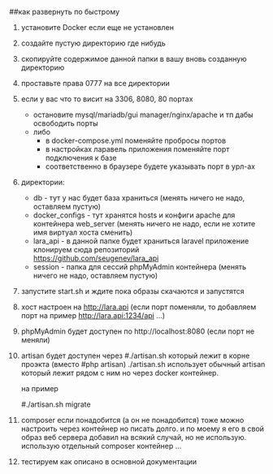 ##как развернуть по быстрому

1) установите Docker если еще не установлен
2) создайте пустую директорию где нибудь
3) скопируйте содержимое данной папки в вашу вновь созданную директорию
4) проставьте права 0777 на все директории
5) если у вас что то висит на 3306, 8080, 80 портах 
   - остановите mysql/mariadb/gui manager/nginx/apache и тп дабы освободить порты 
   - либо 
     - в docker-compose.yml поменяйте пробросы портов 
     - в настройках ларавель приложения поменяйте порт подключения к базе
     - соответственно в браузере будете указывать порт в урл-ах
6) директории:
   - db - тут у нас будет база храниться 
     (менять ничего не надо, оставляем пустую)
   - docker_configs - тут хранятся hosts и конфиги apache для контейнера web_server 
     (менять ничего не надо, если не хотите имя виртуал хоста сменить)
   - lara_api - в данной папке будет храниться laravel приложение
     клонируем сюда репозиторий https://github.com/seugenev/lara_api
   - session - папка для сессий phpMyAdmin контейнера
     (менять ничего не надо, оставляем пустую)  
7) запустите start.sh и ждите пока образы скачаются и запустятся
8) хост настроен на http://lara.api (если порт поменяли, то добавляем порт на пример http://lara.api:1234/api ...)
9) phpMyAdmin будет доступен по http://localhost:8080 (если порт не меняли)
10) artisan будет доступен через #./artisan.sh который лежит в корне проэкта (вместо #php artisan)
    ./artisan.sh использует обычный artisan который лежит рядом с ним но через docker контейнер.
    
 
    на пример
     
    #./artisan.sh migrate

11) composer если понадобится (а он не понадобится) тоже можно настроить через контейнер но писать долго.
    и по моему я его в свой образ веб сервера добавил на всякий случай, но не использую.
    использую отдельный composer контейнер ...
     
10) тестируем как описано в основной документации


